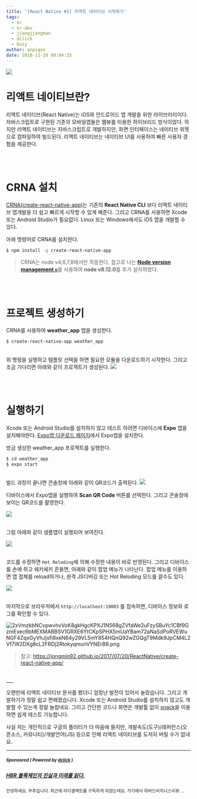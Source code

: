 ```yaml
---
title: '[React Native #1] 리액트 네이티브 시작하기'
tags:
  - kr
  - kr-dev
  - jjangjjangman
  - dclick
  - busy
author: anpigon
date: 2018-11-20 00:04:15
---
```


![](https://ipfs.busy.org/ipfs/QmfCR8zUQ5Pj9BzK13TJQVZMTxoQWN7MT3ppYkkbsAKSdr)


# 리액트 네이티브란?
리액트 네이티브(React Native)는 iOS와 안드로이드 앱 개발을 위한 라이브러리이다. 자바스크립트로 구현된 기존의 모바일앱들은 웹뷰를 이용한 하이브리드 방식이었다. 하지만 리액트 네이티브는 자바스크립트로 개발하지만, 화면 인터페이스는 네이티브 위젯으로 컴파일하여 빌드된다. 리액트 네이티브는 네이티브 UI를 사용하여 빠른 사용자 경험을 제공한다.

<br><br>

# CRNA 설치

[CRNA(create-react-native-app)](https://github.com/react-community/create-react-native-app)는 기존의 **React Native CLI** 보다 리액트 네이티브 앱개발을 더 쉽고 빠르게 시작할 수 있게 해준다. 그리고 CRNA를 사용하면 Xcode 또는 Android Studio가 필요없다. Linux 또는 Windows에서도 iOS 앱을 개발할 수 있다.

아래 명령어로 CRNA를 설치한다.


```bash
$ npm install -g create-react-native-app
```
> CRNA는 node v4,6,7,8에서만 작동한다. 참고로 나는 [**Node version management `n`**](https://github.com/tj/n)를 사용하여 **node v8.12.0**를 추가 설치하였다.

<br><br>

# 프로젝트 생성하기

CRNA를 사용하여 **weather_app** 앱을 생성한다.

```bash
$ create-react-native-app weather_app
```
<br>위 명령을 실행하고 템플릿 선택을 하면 필요한 모듈을 다운로드하기 시작한다. 그리고 조금 기다리면 아래와 같이 프로젝트가 생성된다.
![](https://files.steempeak.com/file/steempeak/anpigon/V3XmrHir-E18489E185B3E1848FE185B3E18485E185B5E186ABE18489E185A3E186BA202018-11-192023.20.10.png)

<br><br>

# 실행하기

Xcode 또는 Android Studio를 설치하지 않고 테스트 하려면 디바이스에 **Expo** 앱을 설치해야한다. [Expo앱 다운로드 페이지](https://expo.io/tools#client)에서 Expo앱을 설치한다.

방금 생성한 weather_app 프로젝트를 실행한다.
```bash
$ cd weather_app
$ expo start
```

<br>빌드 과정이 끝나면 콘솔창에 아래와 같이 QR코드가 출력된다.
![](https://files.steempeak.com/file/steempeak/anpigon/uZ6XTXdr-E18489E185B3E1848FE185B3E18485E185B5E186ABE18489E185A3E186BA202018-11-192023.27.18.png)


디바이스에서 Expo앱을 실행하여 **Scan QR Code** 버튼를 선택한다. 그리고 콘솔창에 보이는 QR코드를 촬영한다.

![](https://steemitimages.com/300x0/https://files.steempeak.com/file/steempeak/anpigon/IXyzlPqU-Screenshot_20181119-233056_Expo.jpg)

<br>그럼 아래와 같이 샘플앱이 실행되어 보여진다.

![](https://steemitimages.com/300x0/https://files.steempeak.com/file/steempeak/anpigon/y2Z1YNKs-Screenshot_20181119-233304_Expo.jpg)

<br>코드를 수정하면 `Hot Reloding`에 의해 수정한 내용이 바로 반영된다. 그리고 디바이스를 손에 쥐고 쉐키쉐키 흔들면, 아래와 같이 팝업 메뉴가 나타난다. 팝업 메뉴를 이용하면 앱 접체를 reload하거나, 원격 JS디버깅 또는 Hot Reloding 모드를 끌수도 있다.

![](https://steemitimages.com/300x0/https://files.steempeak.com/file/steempeak/anpigon/ot12bw4k-Screenshot_20181119-234842_Expo.jpg)

<br>마지막으로 브라우저에서  `http://localhost:19003` 를 접속하면, 디바이스 정보와 로그를 확인할 수 있다.

![2xVmzkbNCvpwvhvVoK8gkHgcKPXJ1N568gZVfaWe2uFzySBuYc1CBf9GzmExec6bMEXMABBSV1GRXE6YtCKpSPHX5mUaYBam72aNaSdPoRVEWuNGF4ZqxGyVhJjsfi8xeN64y29VL5mY854HQnQ92wZGQgT9Mdk9JpCM4L2Vf7W2DXg8cL2FRDj2RtokyqmunVYNErB8.png](https://ipfs.busy.org/ipfs/Qmaz4J3TzZ5n7FHkVVP2hLU6tBQSv3nxELRi6cCntKNh93)


> 참고: https://jongmin92.github.io/2017/07/20/ReactNative/create-react-native-app/

<br>
___

<br>

오랜만에 리액트 네이티브 문서를 봤더니 엄청난 발전이 있어서 놀랐습니다. 그리고 개발하기가 정말 쉽고 편해졌습니다. Xcode 또는 Android Studio를 설치하지 않고도 개발할 수 있는게 정말 놀랍네요. 그리고 간단한 코드나 화면은 개발툴 없이 [snack](https://snack.expo.io/)을 이용하면 쉽게 테스트 가능합니다.

사실 저는 개인적으로 구글의 플러터가 더 마음에 들지만, 개발속도(도구)/레퍼런스(오픈소스, 커뮤니티)/개발언어(JS) 등으로 인해 리액트 네이티브를 도저히 버릴 수가 없네요.

---

#####  <sub> **Sponsored ( Powered by [dclick](https://www.dclick.io) )** </sub>
##### [HBR 블록체인의 진실과 미래를 읽다.](https://api.dclick.io/v1/c?x=eyJhbGciOiJIUzI1NiIsInR5cCI6IkpXVCJ9.eyJjIjoiYW5waWdvbiIsInMiOiJyZWFjdC1uYXRpdmUtMS0tMTU0MjYzOTg1Mjc1MCIsImEiOlsidC03MzMiXSwidXJsIjoiaHR0cHM6Ly9zdGVlbWl0LmNvbS9rci9AYm9vc3R5b3UvaGJyIiwiaWF0IjoxNTQyNjM5ODUyLCJleHAiOjE4NTc5OTk4NTJ9.17VLIClGU_HY3wWxUS9xiQR4tRy1qHOy4dKadSVF-1E)
<sup>안녕하세요. 부추입니다. 최근에 리디셀렉트를 구독하게 되었는데요. 거기에서 하버드비지니스리뷰 ...</sup>
</center>